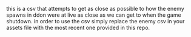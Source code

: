 this is a csv that attempts to get as close as possible to how the enemy spawns in ddon were at live as close as we can get to when the game shutdown.
in order to use the csv simply replace the enemy csv in your assets file with the most recent one provided in this repo.
